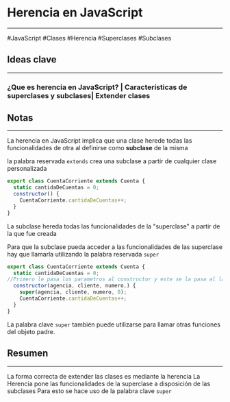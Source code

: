 # Herencia en JavaScript
---
#JavaScript #Clases #Herencia #Superclases #Subclases 
## Ideas clave
---
### ¿Que es herencia en JavaScript? | Características de superclases  y subclases| Extender clases
## Notas
---
La herencia en JavaScript implica que una clase herede todas las funcionalidades de otra al definirse como **subclase** de la misma

la palabra reservada `extends` crea una subclase a partir de cualquier clase personalizada 
```JavaScript
export class CuentaCorriente extends Cuenta {
  static cantidaDeCuentas = 0;
  constructor() {
    CuentaCorriente.cantidaDeCuentas++;
  }
}
```
La subclase hereda todas las funcionalidades de la "superclase" a partir de la que fue creada

Para que la subclase pueda acceder a las funcionalidades de las superclase hay que llamarla utilizando la palabra reservada `super`
```JavaScript
export class CuentaCorriente extends Cuenta {
  static cantidaDeCuentas = 0;
//Primero le pasa los parametros al constructor y este se la pasa al la superclase
  constructor(agencia, cliente, numero,) {
    super(agencia, cliente, numero, 0);
    CuentaCorriente.cantidaDeCuentas++;
  }
}
```

La palabra clave `super` también puede utilizarse para llamar otras funciones del objeto padre.
## Resumen
---
La forma correcta de extender las clases es mediante la herencia
La Herencia pone las funcionalidades de la superclase a disposición de  las subclases
Para esto se hace uso de la palabra clave `super`
